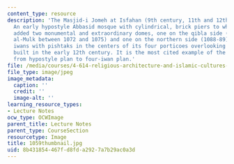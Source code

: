 ```yaml
---
content_type: resource
description: 'The Masjid-i Jomeh at Isfahan (9th century, 11th and 12th century):
  An early hypostyle Abbasid mosque with cylindrical, brick piers to which the Seljuqs
  added two monumental and extraordinary domes, one on the qibla side (built by Nizam
  al-Mulk between 1072 and 1075) and one on the northern side (1088-89), and four
  iwans with pishtaks in the centers of its four porticoes overlooking the courtyard
  built in the early 12th century. It is the most cited example of the transformation
  from hypostyle plan to four-iwan plan.'
file: /media/courses/4-614-religious-architecture-and-islamic-cultures-fall-2002/8b431854467fd8fda2927a7b29ac0a3d_1059thumbnail.jpg
file_type: image/jpeg
image_metadata:
  caption: ''
  credit: ''
  image-alt: ''
learning_resource_types:
- Lecture Notes
ocw_type: OCWImage
parent_title: Lecture Notes
parent_type: CourseSection
resourcetype: Image
title: 1059thumbnail.jpg
uid: 8b431854-467f-d8fd-a292-7a7b29ac0a3d
---
```

